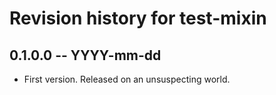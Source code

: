 # Revision history for test-mixin

## 0.1.0.0 -- YYYY-mm-dd

* First version. Released on an unsuspecting world.
